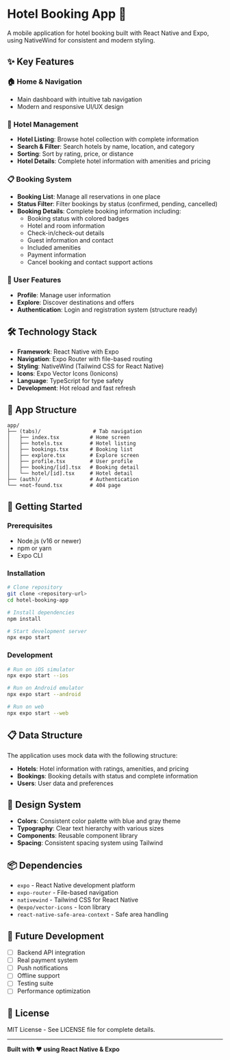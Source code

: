 # Hotel Booking App 🏨

A mobile application for hotel booking built with React Native and Expo, using NativeWind for consistent and modern styling.

## ✨ Key Features

### 🏠 **Home & Navigation**
- Main dashboard with intuitive tab navigation
- Modern and responsive UI/UX design

### 🏨 **Hotel Management**
- **Hotel Listing**: Browse hotel collection with complete information
- **Search & Filter**: Search hotels by name, location, and category
- **Sorting**: Sort by rating, price, or distance
- **Hotel Details**: Complete hotel information with amenities and pricing

### 📋 **Booking System**
- **Booking List**: Manage all reservations in one place
- **Status Filter**: Filter bookings by status (confirmed, pending, cancelled)
- **Booking Details**: Complete booking information including:
  - Booking status with colored badges
  - Hotel and room information
  - Check-in/check-out details
  - Guest information and contact
  - Included amenities
  - Payment information
  - Cancel booking and contact support actions

### 👤 **User Features**
- **Profile**: Manage user information
- **Explore**: Discover destinations and offers
- **Authentication**: Login and registration system (structure ready)

## 🛠️ Technology Stack

- **Framework**: React Native with Expo
- **Navigation**: Expo Router with file-based routing
- **Styling**: NativeWind (Tailwind CSS for React Native)
- **Icons**: Expo Vector Icons (Ionicons)
- **Language**: TypeScript for type safety
- **Development**: Hot reload and fast refresh

## 📱 App Structure

```
app/
├── (tabs)/                 # Tab navigation
│   ├── index.tsx          # Home screen
│   ├── hotels.tsx         # Hotel listing
│   ├── bookings.tsx       # Booking list
│   ├── explore.tsx        # Explore screen
│   ├── profile.tsx        # User profile
│   ├── booking/[id].tsx   # Booking detail
│   └── hotel/[id].tsx     # Hotel detail
├── (auth)/                # Authentication
└── +not-found.tsx         # 404 page
```

## 🚀 Getting Started

### Prerequisites
- Node.js (v16 or newer)
- npm or yarn
- Expo CLI

### Installation

```bash
# Clone repository
git clone <repository-url>
cd hotel-booking-app

# Install dependencies
npm install

# Start development server
npx expo start
```

### Development

```bash
# Run on iOS simulator
npx expo start --ios

# Run on Android emulator
npx expo start --android

# Run on web
npx expo start --web
```

## 📋 Data Structure

The application uses mock data with the following structure:

- **Hotels**: Hotel information with ratings, amenities, and pricing
- **Bookings**: Booking details with status and complete information
- **Users**: User data and preferences

## 🎨 Design System

- **Colors**: Consistent color palette with blue and gray theme
- **Typography**: Clear text hierarchy with various sizes
- **Components**: Reusable component library
- **Spacing**: Consistent spacing system using Tailwind

## 📦 Dependencies

- `expo` - React Native development platform
- `expo-router` - File-based navigation
- `nativewind` - Tailwind CSS for React Native
- `@expo/vector-icons` - Icon library
- `react-native-safe-area-context` - Safe area handling

## 🔮 Future Development

- [ ] Backend API integration
- [ ] Real payment system
- [ ] Push notifications
- [ ] Offline support
- [ ] Testing suite
- [ ] Performance optimization

## 📄 License

MIT License - See LICENSE file for complete details.

---

**Built with ❤️ using React Native & Expo**